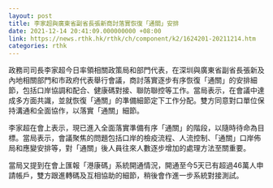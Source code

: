 ```yaml
---
layout: post
title: 李家超與廣東省副省長張新商討落實恢復「通關」安排
date: 2021-12-14 20:41:09.000000000 +08:00
link: https://news.rthk.hk/rthk/ch/component/k2/1624201-20211214.htm
categories: rthk
---
```


政務司司長李家超今日率領相關政策局和部門代表，在深圳與廣東省副省長張新及內地相關部門和市政府代表舉行會議，商討落實逐步有序恢復「通關」的安排細節，包括口岸協調和配合、健康碼對接、聯防聯控等工作。當局表示，在會議中達成多方面共識，並就恢復「通關」的準備細節定下工作分配。雙方同意對口單位保持溝通和全面協作，以落實「通關」細節。
 
李家超在會上表示，現已進入全面落實準備有序「通關」的階段，以隨時待命為目標。當局表示，會議聚焦的問題包括口岸的檢疫流程、人流控制、「通關」口岸佈局和應變安排等，對「通關」後人員往來人數逐步增加的處理方法至關重要。

當局又提到在會上匯報「港康碼」系統開通情況，開通至今5天已有超過46萬人申請帳戶，雙方跟進轉碼及互相協助的細節，稍後會作進一步系統對接測試。
